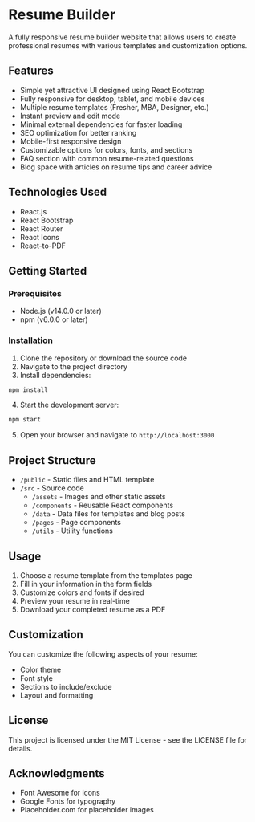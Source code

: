 # Resume Builder

A fully responsive resume builder website that allows users to create professional resumes with various templates and customization options.

## Features

- Simple yet attractive UI designed using React Bootstrap
- Fully responsive for desktop, tablet, and mobile devices
- Multiple resume templates (Fresher, MBA, Designer, etc.)
- Instant preview and edit mode
- Minimal external dependencies for faster loading
- SEO optimization for better ranking
- Mobile-first responsive design
- Customizable options for colors, fonts, and sections
- FAQ section with common resume-related questions
- Blog space with articles on resume tips and career advice

## Technologies Used

- React.js
- React Bootstrap
- React Router
- React Icons
- React-to-PDF

## Getting Started

### Prerequisites

- Node.js (v14.0.0 or later)
- npm (v6.0.0 or later)

### Installation

1. Clone the repository or download the source code
2. Navigate to the project directory
3. Install dependencies:

```bash
npm install
```

4. Start the development server:

```bash
npm start
```

5. Open your browser and navigate to `http://localhost:3000`

## Project Structure

- `/public` - Static files and HTML template
- `/src` - Source code
  - `/assets` - Images and other static assets
  - `/components` - Reusable React components
  - `/data` - Data files for templates and blog posts
  - `/pages` - Page components
  - `/utils` - Utility functions

## Usage

1. Choose a resume template from the templates page
2. Fill in your information in the form fields
3. Customize colors and fonts if desired
4. Preview your resume in real-time
5. Download your completed resume as a PDF

## Customization

You can customize the following aspects of your resume:

- Color theme
- Font style
- Sections to include/exclude
- Layout and formatting

## License

This project is licensed under the MIT License - see the LICENSE file for details.

## Acknowledgments

- Font Awesome for icons
- Google Fonts for typography
- Placeholder.com for placeholder images

